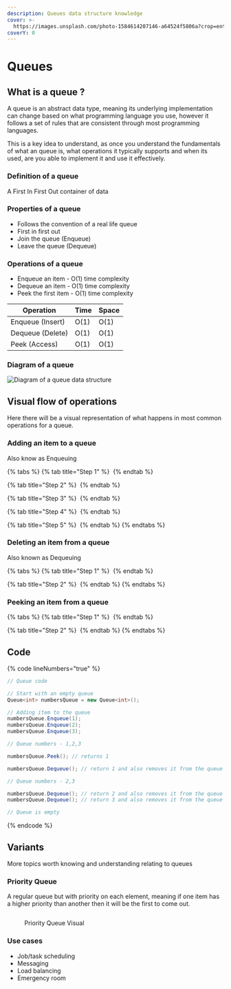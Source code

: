 ```yaml
---
description: Queues data structure knowledge
cover: >-
  https://images.unsplash.com/photo-1584614207146-a64524f5806a?crop=entropy&cs=srgb&fm=jpg&ixid=M3wxOTcwMjR8MHwxfHNlYXJjaHwyfHxxdWV1ZXxlbnwwfHx8fDE3MDg5Njc1ODB8MA&ixlib=rb-4.0.3&q=85
coverY: 0
---
```


# Queues

## What is a queue ?

A queue is an abstract data type, meaning its underlying implementation can change based on what programming language you use, however it follows a set of rules that are consistent through most programming languages.

This is a key idea to understand, as once you understand the fundamentals of what an queue is, what operations it typically supports and when its used, are you able to implement it and use it effectively.

### Definition of a queue

A First In First Out container of data

### Properties of a queue

* Follows the convention of a real life queue
* First in first out
* Join the queue (Enqueue)
* Leave the queue (Dequeue)

### Operations of a queue

* Enqueue an item - O(1) time complexity
* Dequeue an item - O(1) time complexity
* Peek the first item - O(1) time complexity

| Operation        | Time | Space |
| ---------------- | ---- | ----- |
| Enqueue (Insert) | O(1) | O(1)  |
| Dequeue (Delete) | O(1) | O(1)  |
| Peek (Access)    | O(1) | O(1)  |

### Diagram of a queue

<img src="../../.gitbook/assets/file.excalidraw (42).svg" alt="Diagram of a queue data structure" class="gitbook-drawing">

## Visual flow of operations

Here there will be a visual representation of what happens in most common operations for a queue.

### Adding an item to a queue

Also know as Enqueuing

{% tabs %}
{% tab title="Step 1" %}
<img src="../../.gitbook/assets/file.excalidraw (13).svg" alt="" class="gitbook-drawing">
{% endtab %}

{% tab title="Step 2" %}
<img src="../../.gitbook/assets/file.excalidraw (1) (1) (1).svg" alt="" class="gitbook-drawing">
{% endtab %}

{% tab title="Step 3" %}
<img src="../../.gitbook/assets/file.excalidraw (2) (1).svg" alt="" class="gitbook-drawing">
{% endtab %}

{% tab title="Step 4" %}
<img src="../../.gitbook/assets/file.excalidraw (3) (1).svg" alt="" class="gitbook-drawing">
{% endtab %}

{% tab title="Step 5" %}
<img src="../../.gitbook/assets/file.excalidraw (4) (1).svg" alt="" class="gitbook-drawing">
{% endtab %}
{% endtabs %}

### Deleting an item from a queue

Also known as Dequeuing

{% tabs %}
{% tab title="Step 1" %}
<img src="../../.gitbook/assets/file.excalidraw (5) (1).svg" alt="" class="gitbook-drawing">
{% endtab %}

{% tab title="Step 2" %}
<img src="../../.gitbook/assets/file.excalidraw (6) (1).svg" alt="" class="gitbook-drawing">
{% endtab %}
{% endtabs %}

### Peeking an item from a queue

{% tabs %}
{% tab title="Step 1" %}
<img src="../../.gitbook/assets/file.excalidraw (7) (1).svg" alt="" class="gitbook-drawing">
{% endtab %}

{% tab title="Step 2" %}
<img src="../../.gitbook/assets/file.excalidraw (8) (1).svg" alt="" class="gitbook-drawing">
{% endtab %}
{% endtabs %}

## Code

{% code lineNumbers="true" %}
```csharp
// Queue code

// Start with an empty queue
Queue<int> numbersQueue = new Queue<int>();

// Adding item to the queue
numbersQueue.Enqueue(1);
numbersQueue.Enqueue(2);
numbersQueue.Enqueue(3);

// Queue numbers - 1,2,3

numbersQueue.Peek(); // returns 1

numbersQueue.Dequeue(); // return 1 and also removes it from the queue

// Queue numbers - 2,3

numbersQueue.Dequeue(); // return 2 and also removes it from the queue
numbersQueue.Dequeue(); // return 3 and also removes it from the queue

// Queue is empty
```
{% endcode %}

## Variants

More topics worth knowing and understanding relating to queues

### Priority Queue

A regular queue but with priority on each element, meaning if one item has a higher priority than another then it will be the first to come out.&#x20;

<figure><img src="../../.gitbook/assets/Priority-Queue-min-1024x512.png" alt=""><figcaption><p>Priority Queue Visual</p></figcaption></figure>

### Use cases

* Job/task scheduling
* Messaging
* Load balancing
* Emergency room
